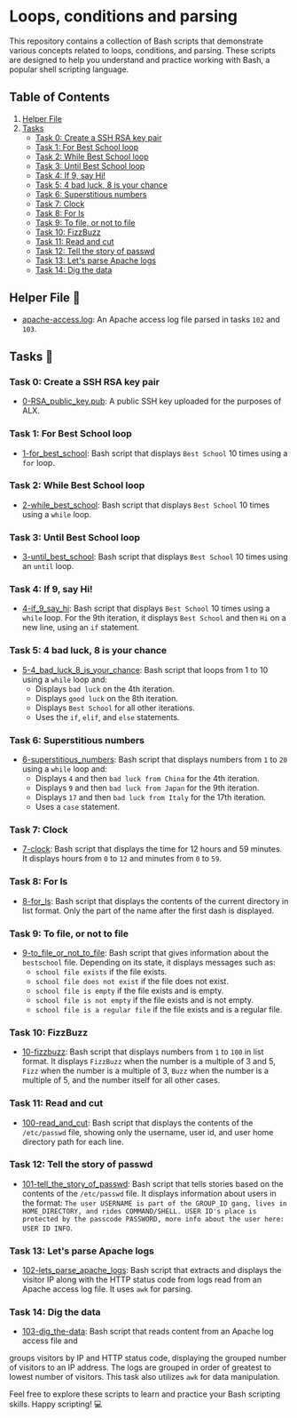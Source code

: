 # Loops, conditions and parsing

This repository contains a collection of Bash scripts that demonstrate various concepts related to loops, conditions, and parsing. These scripts are designed to help you understand and practice working with Bash, a popular shell scripting language.

## Table of Contents

1. [Helper File](#helper-file-raised_hands)
2. [Tasks](#tasks-page_with_curl)
    - [Task 0: Create a SSH RSA key pair](#task-0-create-a-ssh-rsa-key-pair)
    - [Task 1: For Best School loop](#task-1-for-best-school-loop)
    - [Task 2: While Best School loop](#task-2-while-best-school-loop)
    - [Task 3: Until Best School loop](#task-3-until-best-school-loop)
    - [Task 4: If 9, say Hi!](#task-4-if-9-say-hi)
    - [Task 5: 4 bad luck, 8 is your chance](#task-5-4-bad-luck-8-is-your-chance)
    - [Task 6: Superstitious numbers](#task-6-superstitious-numbers)
    - [Task 7: Clock](#task-7-clock)
    - [Task 8: For ls](#task-8-for-ls)
    - [Task 9: To file, or not to file](#task-9-to-file-or-not-to-file)
    - [Task 10: FizzBuzz](#task-10-fizzbuzz)
    - [Task 11: Read and cut](#task-11-read-and-cut)
    - [Task 12: Tell the story of passwd](#task-12-tell-the-story-of-passwd)
    - [Task 13: Let's parse Apache logs](#task-13-lets-parse-apache-logs)
    - [Task 14: Dig the data](#task-14-dig-the-data)

## Helper File :raised_hands:

- [apache-access.log](./apache-access.log): An Apache access log file parsed in tasks `102` and `103`.

## Tasks :page_with_curl:

### Task 0: Create a SSH RSA key pair

- [0-RSA_public_key.pub](./0-RSA_public_key.pub): A public SSH key uploaded for the purposes of ALX.

### Task 1: For Best School loop

- [1-for_best_school](./1-for_best_school): Bash script that displays `Best School` 10 times using a `for` loop.

### Task 2: While Best School loop

- [2-while_best_school](./2-while_best_school): Bash script that displays `Best School` 10 times using a `while` loop.

### Task 3: Until Best School loop

- [3-until_best_school](./3-until_best_school): Bash script that displays `Best School` 10 times using an `until` loop.

### Task 4: If 9, say Hi!

- [4-if_9_say_hi](./4-if_9_say_hi): Bash script that displays `Best School` 10 times using a `while` loop. For the 9th iteration, it displays `Best School` and then `Hi` on a new line, using an `if` statement.

### Task 5: 4 bad luck, 8 is your chance

- [5-4_bad_luck_8_is_your_chance](./5-4_bad_luck_8_is_your_chance): Bash script that loops from 1 to 10 using a `while` loop and:
    - Displays `bad luck` on the 4th iteration.
    - Displays `good luck` on the 8th iteration.
    - Displays `Best School` for all other iterations.
    - Uses the `if`, `elif`, and `else` statements.

### Task 6: Superstitious numbers

- [6-superstitious_numbers](./6-superstitious_numbers): Bash script that displays numbers from `1` to `20` using a `while` loop and:
    - Displays `4` and then `bad luck from China` for the 4th iteration.
    - Displays `9` and then `bad luck from Japan` for the 9th iteration.
    - Displays `17` and then `bad luck from Italy` for the 17th iteration.
    - Uses a `case` statement.

### Task 7: Clock

- [7-clock](./7-clock): Bash script that displays the time for 12 hours and 59 minutes. It displays hours from `0` to `12` and minutes from `0` to `59`.

### Task 8: For ls

- [8-for_ls](./8-for_ls): Bash script that displays the contents of the current directory in list format. Only the part of the name after the first dash is displayed.

### Task 9: To file, or not to file

- [9-to_file_or_not_to_file](./9-to_file_or_not_to_file): Bash script that gives information about the `bestschool` file. Depending on its state, it displays messages such as:
    - `school file exists` if the file exists.
    - `school file does not exist` if the file does not exist.
    - `school file is empty` if the file exists and is empty.
    - `school file is not empty` if the file exists and is not empty.
    - `school file is a regular file` if the file exists and is a regular file.

### Task 10: FizzBuzz

- [10-fizzbuzz](./10-fizzbuzz): Bash script that displays numbers from `1` to `100` in list format. It displays `FizzBuzz` when the number is a multiple of 3 and 5, `Fizz` when the number is a multiple of 3, `Buzz` when the number is a multiple of 5, and the number itself for all other cases.

### Task 11: Read and cut

- [100-read_and_cut](./100-read_and_cut): Bash script that displays the contents of the `/etc/passwd` file, showing only the username, user id, and user home directory path for each line.

### Task 12: Tell the story of passwd

- [101-tell_the_story_of_passwd](./101-tell_the_story_of_passwd): Bash script that tells stories based on the contents of the `/etc/passwd` file. It displays information about users in the format: `The user USERNAME is part of the GROUP_ID gang, lives in HOME_DIRECTORY, and rides COMMAND/SHELL. USER ID's place is protected by the passcode PASSWORD, more info about the user here: USER ID INFO`.

### Task 13: Let's parse Apache logs

- [102-lets_parse_apache_logs](./102-lets_parse_apache_logs): Bash script that extracts and displays the visitor IP along with the HTTP status code from logs read from an Apache access log file. It uses `awk` for parsing.

### Task 14: Dig the data

- [103-dig_the-data](./103-dig_the-data): Bash script that reads content from an Apache log access file and

 groups visitors by IP and HTTP status code, displaying the grouped number of visitors to an IP address. The logs are grouped in order of greatest to lowest number of visitors. This task also utilizes `awk` for data manipulation.

Feel free to explore these scripts to learn and practice your Bash scripting skills. Happy scripting! :computer:
